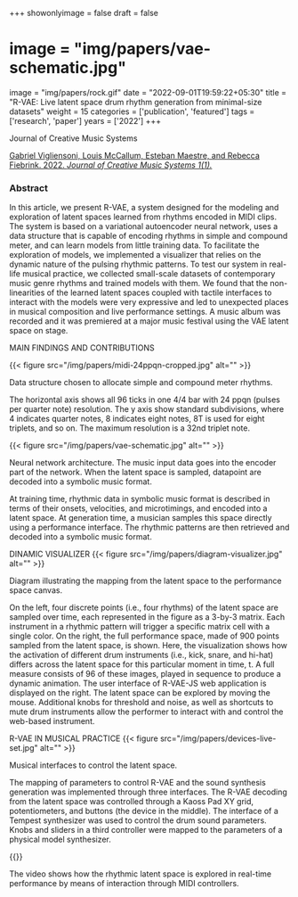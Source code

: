 +++
showonlyimage = false
draft = false
# image = "img/papers/vae-schematic.jpg"
image = "img/papers/rock.gif"
date = "2022-09-01T19:59:22+05:30"
title = "R-VAE: Live latent space drum rhythm generation from minimal-size datasets"
weight = 15
categories = ['publication', 'featured']
tags = ['research', 'paper']
years = ['2022']
+++

Journal of Creative Music Systems

<!--more-->

[Gabriel Vigliensoni, Louis McCallum, Esteban Maestre, and Rebecca Fiebrink. 2022.  _Journal of Creative Music Systems 1(1)._](https://doi.org/10.5920/jcms.902)

### Abstract

In this article, we present R-VAE, a system designed for the modeling and exploration of latent spaces learned from rhythms encoded in MIDI clips. The system is based on a variational autoencoder neural network, uses a data structure that is capable of encoding rhythms in simple and compound meter, and can learn models from little training data. To facilitate the exploration of models, we implemented a visualizer that relies on the dynamic nature of the pulsing rhythmic patterns. To test our system in real-life musical practice, we collected small-scale datasets of contemporary music genre rhythms and trained models with them. We found that the non-linearities of the learned latent spaces coupled with tactile interfaces to interact with the models were very expressive and led to unexpected places in musical composition and live performance settings. A music album was recorded and it was premiered at a major music festival using the VAE latent space on stage.

MAIN FINDINGS AND CONTRIBUTIONS




{{< figure src="/img/papers/midi-24ppqn-cropped.jpg" alt="" >}}
<div class="text-caption">Data structure chosen to allocate simple and compound meter rhythms.</div>

The horizontal axis shows all 96 ticks in one 4/4 bar with 24 ppqn (pulses per quarter note) resolution. The y axis show standard subdivisions, where 4 indicates quarter notes, 8 indicates eight notes, 8T is used for eight triplets, and so on. The maximum resolution is a 32nd triplet note.

{{< figure src="/img/papers/vae-schematic.jpg" alt="" >}}
<div class="text-caption">Neural network architecture. The music input data goes into the encoder part of the network. When the latent space is sampled, datapoint are decoded into a symbolic music format.</div>

At training time, rhythmic data in symbolic music format is described in terms of their onsets, velocities, and microtimings, and encoded into a latent space. At generation time, a musician samples this space directly using a performance interface. The rhythmic patterns are then retrieved and decoded into a symbolic music format.




DINAMIC VISUALIZER
{{< figure src="/img/papers/diagram-visualizer.jpg" alt="" >}}
<div class="text-caption">Diagram illustrating the mapping from the latent space to the performance space canvas.</div>

 On the left, four discrete points (i.e., four rhythms) of the latent space are sampled over time, each represented in the figure as a 3-by-3 matrix. Each instrument in a rhythmic pattern will trigger a specific matrix cell with a single color. On the right, the full performance space, made of 900 points sampled from the latent space, is shown. Here, the visualization shows how the activation of different drum instruments (i.e., kick, snare, and hi-hat) differs across the latent space for this particular moment in time, t. A full measure consists of 96 of these images, played in sequence to produce a dynamic animation.
The user interface of R-VAE-JS web application is displayed on the right. The latent space can be explored by moving the mouse. Additional knobs for threshold and noise, as well as shortcuts to mute drum instruments allow the performer to interact with and control the web-based instrument. 

R-VAE IN MUSICAL PRACTICE
{{< figure src="/img/papers/devices-live-set.jpg" alt="" >}}
<div class="text-caption">Musical interfaces to control the latent space.</div>



The mapping of parameters to control R-VAE and the sound synthesis generation was implemented through three interfaces. The R-VAE decoding from the latent space was controlled through a Kaoss Pad XY grid, potentiometers, and buttons (the device in the middle). The interface of a Tempest synthesizer was used to control the drum sound parameters. Knobs and sliders in a third controller were mapped to the parameters of a physical model synthesizer.
<!-- {{< figure src="/img/papers/g1.gif" alt="" >}} -->

{{<youtube-custom id="Kib8Bk2nPEA" yt_start="200" autoplay="false" width="200px" height="200px" color="white" modestbranding="1">}}
<div class="text-caption">The video shows how the rhythmic latent space is  explored in real-time performance by means of interaction through MIDI controllers.</div>


